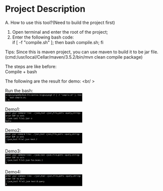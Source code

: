 # Project Description

A. How to use this tool?(Need to build the project first) <br />
1. Open terminal and enter the root of the project; 
2. Enter the following bash code:<br />
if [ -f "compile.sh" ]; then
  bash compile.sh;
fi



Tips:
Since this is maven project, you can use maven to build it to be jar file.(cmd:/usr/local/Cellar/maven/3.5.2/bin/mvn clean compile package)<br />

The steps are like before:<br />
Compile + bash <br />

The following are the result for demo: <br/ >

Run the bash: <br />
<img src="screenshots/bash.png" width="50%" height="50%" /> <br />

Demo1: <br />
<img src="screenshots/demo1.png" width="50%" height="50%" /> <br />

Demo2: <br />
<img src="screenshots/demo2.png" width="50%" height="50%" /> <br />

Demo3: <br />
<img src="screenshots/demo3.png" width="50%" height="50%" /> <br />

Demo4: <br />
<img src="screenshots/demo4.png" width="50%" height="50%" /> <br />






